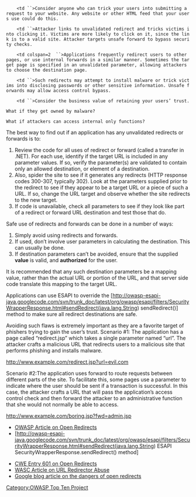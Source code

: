`    <td ``>Consider anyone who can trick your users into submitting a request to your website. Any website or other HTML feed that your users use could do this.`

</td>

`    <td ``>Attacker links to unvalidated redirect and tricks victims into clicking it. Victims are more likely to click on it, since the link is to a valid site. Attacker targets unsafe forward to bypass security checks.`

</td>

`    <td colspan=2  ``>Applications frequently redirect users to other pages, or use internal forwards in a similar manner. Sometimes the target page is specified in an unvalidated parameter, allowing attackers to choose the destination page.`

</td>

`    <td ``>Such redirects may attempt to install malware or trick victims into disclosing passwords or other sensitive information. Unsafe forwards may allow access control bypass.`

</td>

`    <td ``>Consider the business value of retaining your users’ trust.`

`What if they get owned by malware?`

`What if attackers can access internal only functions?`

</td>

The best way to find out if an application has any unvalidated redirects
or forwards is to:

1.  Review the code for all uses of redirect or forward (called a
    transfer in .NET). For each use, identify if the target URL is
    included in any parameter values. If so, verify the parameter(s) are
    validated to contain only an allowed destination, or element of a
    destination.
2.  Also, spider the site to see if it generates any redirects (HTTP
    response codes 300-307, typically 302). Look at the parameters
    supplied prior to the redirect to see if they appear to be a target
    URL or a piece of such a URL. If so, change the URL target and
    observe whether the site redirects to the new target.
3.  If code is unavailable, check all parameters to see if they look
    like part of a redirect or forward URL destination and test those
    that do.

Safe use of redirects and forwards can be done in a number of ways:

1.  Simply avoid using redirects and forwards.
2.  If used, don’t involve user parameters in calculating the
    destination. This can usually be done.
3.  If destination parameters can’t be avoided, ensure that the supplied
    **value** is valid, and **authorized** for the user.

It is recommended that any such destination parameters be a mapping
value, rather than the actual URL or portion of the URL, and that server
side code translate this mapping to the target URL.

Applications can use ESAPI to override the
\[<http://owasp-esapi-java.googlecode.com/svn/trunk_doc/latest/org/owasp/esapi/filters/SecurityWrapperResponse.html#sendRedirect(java.lang.String>)
sendRedirect()\] method to make sure all redirect destinations are safe.

Avoiding such flaws is extremely important as they are a favorite target
of phishers trying to gain the user’s trust.  Scenario \#1: The
application has a page called “redirect.jsp” which takes a single
parameter named “url”. The attacker crafts a malicious URL that
redirects users to a malicious site that performs phishing and installs
malware.

http://www.example.com/redirect.jsp?url=evil.com

Scenario \#2:The application uses forward to route requests between
different parts of the site. To facilitate this, some pages use a
parameter to indicate where the user should be sent if a transaction is
successful. In this case, the attacker crafts a URL that will pass the
application’s access control check and then forward the attacker to an
administrative function that she would not normally be able to access.

http://www.example.com/boring.jsp?fwd=admin.jsp

  - [OWASP Article on Open Redirects](Open_redirect "wikilink")
  - \[<http://owasp-esapi-java.googlecode.com/svn/trunk_doc/latest/org/owasp/esapi/filters/SecurityWrapperResponse.html#sendRedirect(java.lang.String>)
    ESAPI SecurityWrapperResponse.sendRedirect() method\]

<!-- end list -->

  - [CWE Entry 601 on Open
    Redirects](http://cwe.mitre.org/data/definitions/601.html)
  - [WASC Article on URL Redirector
    Abuse](http://projects.webappsec.org/URL-Redirector-Abuse)
  - [Google blog article on the dangers of open
    redirects](http://googlewebmastercentral.blogspot.com/2009/01/open-redirect-urls-is-your-site-being.html)

[Category:OWASP Top Ten
Project](Category:OWASP_Top_Ten_Project "wikilink")